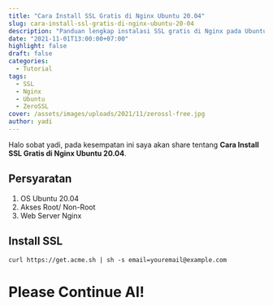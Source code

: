 ```yaml
---
title: "Cara Install SSL Gratis di Nginx Ubuntu 20.04"
slug: cara-install-ssl-gratis-di-nginx-ubuntu-20-04
description: "Panduan lengkap instalasi SSL gratis di Nginx pada Ubuntu 20.04 menggunakan ZeroSSL, mencakup persyaratan dan langkah eksekusi perintah dengan acme.sh."
date: "2021-11-01T13:00:00+07:00"
highlight: false
draft: false
categories:
  - Tutorial
tags:
  - SSL
  - Nginx
  - Ubuntu
  - ZeroSSL
cover: /assets/images/uploads/2021/11/zerossl-free.jpg
author: yadi
---
```


Halo sobat yadi, pada kesempatan ini saya akan share tentang **Cara Install SSL Gratis di Nginx Ubuntu 20.04**.

## Persyaratan

1. OS Ubuntu 20.04
2. Akses Root/ Non-Root
3. Web Server Nginx

## Install SSL

```
curl https://get.acme.sh | sh -s email=youremail@example.com
```

# Please Continue AI!
